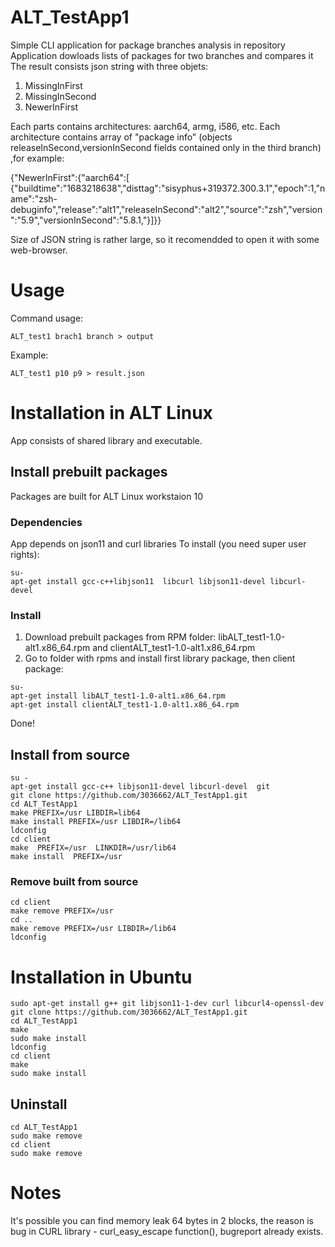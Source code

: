 # ALT_TestApp1
Simple CLI application for package branches analysis in repository
Application dowloads lists of packages for two branches and compares it
The result consists json string with three objets:

1. MissingInFirst
2. MissingInSecond
3. NewerInFirst

Each parts contains architectures: aarch64, armg, i586, etc.
Each architecture contains array of "package info" (objects
releaseInSecond,versionInSecond fields contained only in the third branch) ,for example:

{"NewerInFirst":{"aarch64":[  {"buildtime":"1683218638","disttag":"sisyphus+319372.300.3.1","epoch":1,"name":"zsh-debuginfo","release":"alt1","releaseInSecond":"alt2","source":"zsh","version":"5.9","versionInSecond":"5.8.1,"}]}}

Size of JSON string is rather large, so it recomendded to open it with some web-browser.

# Usage 

Command usage:  
```
ALT_test1 brach1 branch > output
```
Example:  
```
ALT_test1 p10 p9 > result.json
```

# Installation in ALT Linux

App consists of shared library and executable.

## Install prebuilt packages
Packages are built for ALT Linux workstaion 10

### Dependencies
App depends on json11 and curl libraries
To install (you need super user rights): 

```
su-
apt-get install gcc-c++libjson11  libcurl libjson11-devel libcurl-devel 
```
### Install	
1. Download prebuilt packages from RPM folder: libALT_test1-1.0-alt1.x86_64.rpm and clientALT_test1-1.0-alt1.x86_64.rpm
2. Go to folder with rpms and install first library package, then client package:
```
su-
apt-get install libALT_test1-1.0-alt1.x86_64.rpm
apt-get install clientALT_test1-1.0-alt1.x86_64.rpm
```
Done!

## Install from source
```
su -
apt-get install gcc-c++ libjson11-devel libcurl-devel  git
git clone https://github.com/3036662/ALT_TestApp1.git
cd ALT_TestApp1
make PREFIX=/usr LIBDIR=lib64
make install PREFIX=/usr LIBDIR=/lib64
ldconfig
cd client
make  PREFIX=/usr  LINKDIR=/usr/lib64
make install  PREFIX=/usr
```
### Remove built from source  
```
cd client
make remove PREFIX=/usr
cd ..
make remove PREFIX=/usr LIBDIR=/lib64
ldconfig
```
# Installation in Ubuntu  
```
sudo apt-get install g++ git libjson11-1-dev curl libcurl4-openssl-dev
git clone https://github.com/3036662/ALT_TestApp1.git
cd ALT_TestApp1
make
sudo make install
ldconfig
cd client
make
sudo make install
```
## Uninstall  
```
cd ALT_TestApp1
sudo make remove
cd client
sudo make remove
```
# Notes
It's possible you can find memory leak 64 bytes in 2 blocks, the reason is bug in CURL library - curl_easy_escape function(), bugreport already exists.










   
